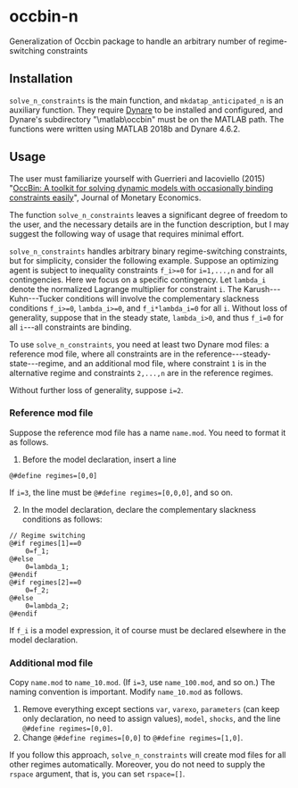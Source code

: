 # occbin-n
Generalization of Occbin package to handle an arbitrary number of regime-switching constraints

## Installation
`solve_n_constraints` is the main function, and `mkdatap_anticipated_n` is an auxiliary function. They require [Dynare](https://www.dynare.org/) to be installed and configured, and Dynare's subdirectory "\matlab\occbin\" must be on the MATLAB path. The functions were written using MATLAB 2018b and Dynare 4.6.2.

## Usage
The user must familiarize yourself with Guerrieri and Iacoviello (2015) "[OccBin: A toolkit for solving dynamic models with occasionally binding constraints easily](https://www.sciencedirect.com/science/article/pii/S0304393214001238)", Journal of Monetary Economics.

The function `solve_n_constraints` leaves a significant degree of freedom to the user, and the necessary details are in the function description, but I may suggest the following way of usage that requires minimal effort.

`solve_n_constraints` handles arbitrary binary regime-switching constraints, but for simplicity, consider the following example. Suppose an optimizing agent is subject to inequality constraints `f_i>=0` for `i=1,...,n` and for all contingencies. Here we focus on a specific contingency. Let `lambda_i` denote the normalized Lagrange multiplier for constraint `i`. The Karush---Kuhn---Tucker conditions will involve the complementary slackness conditions `f_i>=0`, `lambda_i>=0`, and `f_i*lambda_i=0` for all `i`. Without loss of generality, suppose that in the steady state, `lambda_i>0`, and thus `f_i=0` for all `i`---all constraints are binding.

To use `solve_n_constraints`, you need at least two Dynare mod files: a reference mod file, where all constraints are in the reference---steady-state---regime, and an additional mod file, where constraint `1` is in the alternative regime and constraints `2,...,n` are in the reference regimes.

Without further loss of generality, suppose `i=2`.

### Reference mod file
Suppose the reference mod file has a name `name.mod`. You need to format it as follows.
1. Before the model declaration, insert a line
```
@#define regimes=[0,0]
```
If `i=3`, the line must be `@#define regimes=[0,0,0]`, and so on.

2. In the model declaration, declare the complementary slackness conditions as follows:
```
// Regime switching
@#if regimes[1]==0
    0=f_1;
@#else
    0=lambda_1;
@#endif
@#if regimes[2]==0
    0=f_2;
@#else
    0=lambda_2;
@#endif
```
If `f_i` is a model expression, it of course must be declared elsewhere in the model declaration.

### Additional mod file
Copy `name.mod` to `name_10.mod`. (If `i=3`, use `name_100.mod`, and so on.) The naming convention is important. Modify `name_10.mod` as follows.
1. Remove everything except sections `var`, `varexo`, `parameters` (can keep only declaration, no need to assign values), `model`, `shocks`, and the line `@#define regimes=[0,0]`.
2. Change `@#define regimes=[0,0]` to `@#define regimes=[1,0]`.

If you follow this approach, `solve_n_constraints` will create mod files for all other regimes automatically. Moreover, you do not need to supply the `rspace` argument, that is, you can set `rspace=[]`.
